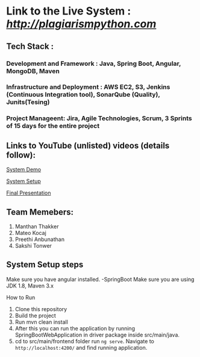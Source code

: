 
# Link to the Live System : *http://plagiarismpython.com*

## Tech Stack : 
### Development and Framework : Java, Spring Boot, Angular, MongoDB, Maven  
### Infrastructure and Deployment : AWS EC2, S3, Jenkins (Continuous Integration tool), SonarQube (Quality), Junits(Tesing)
### Project Manageent: Jira, Agile Technologies, Scrum, 3 Sprints of 15 days for the entire project

## Links to YouTube (unlisted) videos (details follow): 
[System Demo](https://youtu.be/RJgWdJvUYI4)

[System Setup](https://youtu.be/I1punYn4mI8)

[Final Presentation](https://youtu.be/s_YdIxFAGOU)

## Team Memebers: 

1. Manthan Thakker 
2. Mateo Kocaj 
3. Preethi Anbunathan
4. Sakshi Tonwer


## System Setup steps

Make sure you have angular installed.
-SpringBoot
Make sure you are using JDK 1.8, Maven 3.x

How to Run
1. Clone this repository
2. Build the project
3. Run mvn clean install
4. After this you can run the application by running SpringBootWebApplication in driver package inside src/main/java.
5. cd to src/main/frontend folder run `ng serve`. 
   Navigate to `http://localhost:4200/` and find running application.


